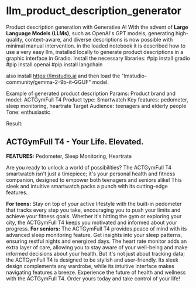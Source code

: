 # llm_product_description_generator
Product description generation with Generative AI
With the advent of **Large Language Models (LLMs)**, such as OpenAI's GPT models, generating high-quality, context-aware, and diverse descriptions is now possible with minimal manual intervention. 
in the loaded notebook it is described how to use a very easy llm, installed locally to generate product descriptions in a graphic interface in Gradio.
Install the necessary libraries:
 #pip install gradio
 #pip install openai
 #pip install langchain

also install https://lmstudio.ai and then load the "lmstudio-community/gemma-2-9b-it-GGUF" model.

Example of generated product description
Params:
Product brand and model: ACTGymFull T4
Product type: Smartwatch
Key features: pedometer, sleep monitoring, heartrate
Target Audience: teenagers and elderly people
Tone: enthusiastic

Result:

##  ACTGymFull T4 - Your Life. Elevated.

**FEATURES:** Pedometer, Sleep Monitoring, Heartrate 

Are you ready to unlock a world of possibilities? The ACTGymFull T4 smartwatch isn't just a timepiece; it's your personal health and fitness companion, designed to empower both teenagers and seniors alike!  This sleek and intuitive smartwatch packs a punch with its cutting-edge features.

 **For teens:** Stay on top of your active lifestyle with the built-in pedometer that tracks every step you take, encouraging you to push your limits and achieve your fitness goals.  Whether it's hitting the gym or exploring your city, the ACTGymFull T4 keeps you motivated and informed about your progress. 
 **For seniors:**  The ACTGymFull T4 provides peace of mind with its advanced sleep monitoring feature. Get insights into your sleep patterns, ensuring restful nights and energized days. The heart rate monitor adds an extra layer of care, allowing you to stay aware of your well-being and make informed decisions about your health.
But it's not just about tracking data; the ACTGymFull T4 is designed to be stylish and user-friendly. Its sleek design complements any wardrobe, while its intuitive interface makes navigating features a breeze. 
Experience the future of health and wellness with the ACTGymFull T4. Order yours today and take control of your life! 


